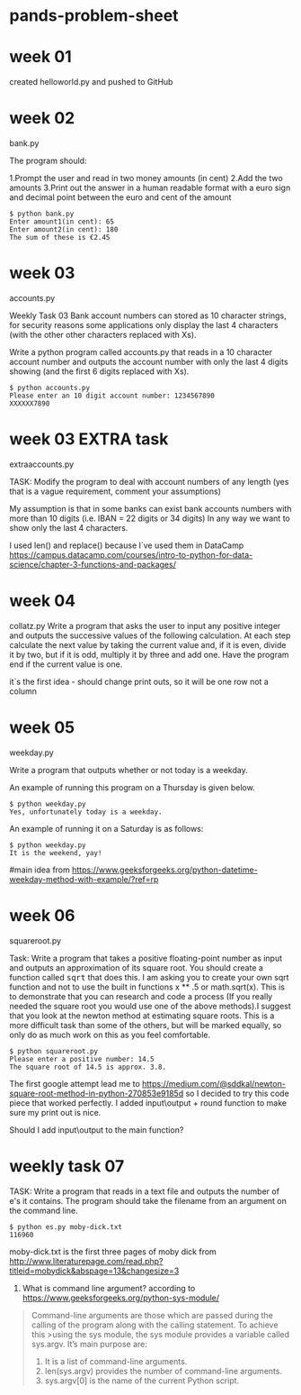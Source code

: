 # pands-problem-sheet

# week 01 
created helloworld.py and pushed to GitHub

# week 02 
bank.py

The program should:

1.Prompt the user and read in two money amounts (in cent)
2.Add the two amounts
3.Print out the answer in a human readable format with a euro sign and decimal point between the euro and cent of the amount 

```
$ python bank.py
Enter amount1(in cent): 65
Enter amount2(in cent): 180
The sum of these is €2.45
```

# week 03 
accounts.py

Weekly Task 03
Bank account numbers can stored as 10 character strings, for security reasons some applications only display the last 4 characters (with the other other characters replaced with Xs).

Write a python program called accounts.py that reads in a 10 character account number and outputs the account number with only the last 4 digits showing (and the first 6 digits replaced with Xs).
```
$ python accounts.py
Please enter an 10 digit account number: 1234567890
XXXXXX7890
```

# week 03  EXTRA task 
extraaccounts.py

TASK: Modify the program to deal with account numbers of any length (yes that is a vague requirement, comment your assumptions)

My assumption is that in some banks can exist bank accounts numbers with more than 10 digits (i.e. IBAN = 22 digits or 34 digits)
In any way we want to show only the last 4 characters. 

I used len() and replace() because I`ve used them in DataCamp https://campus.datacamp.com/courses/intro-to-python-for-data-science/chapter-3-functions-and-packages/


# week 04
collatz.py
Write a program that asks the user to input any positive integer and outputs the successive values of the following calculation.
At each step calculate the next value by taking the current value and, if it is even, divide it by two, but if it is odd, multiply it by three and add one.
Have the program end if the current value is one.

it`s the first idea - should change print outs, so it will be one row not a column


# week 05
weekday.py

Write a program that outputs whether or not today is a weekday. 

An example of running this program on a Thursday is given below.
```
$ python weekday.py
Yes, unfortunately today is a weekday.
```

An example of running it on a Saturday is as follows:
```
$ python weekday.py
It is the weekend, yay!
```
#main idea from https://www.geeksforgeeks.org/python-datetime-weekday-method-with-example/?ref=rp 

# week 06
squareroot.py

Task: Write a program that takes a positive floating-point number as input and outputs an approximation of its square root.
You should create a function called <tt>sqrt</tt> that does this.
I am asking you to create your own sqrt function and not to use the built in functions x ** .5 or math.sqrt(x).
This is to demonstrate that you can research and code a process (If you really needed the square root you would use one of the above methods).I suggest that you look at the newton method at estimating square roots.
This is a more difficult task than some of the others, but will be marked equally, so only do as much work on this as you feel comfortable.


```
$ python squareroot.py
Please enter a positive number: 14.5
The square root of 14.5 is approx. 3.8.
```
The first google attempt lead me to https://medium.com/@sddkal/newton-square-root-method-in-python-270853e9185d so I decided to try this code piece that worked perfectly. 
I added input\output + round function to make sure my print out is nice. 

Should I add input\output to the main function?


# weekly task 07

TASK: Write a program that reads in a text file and outputs the number of e's it contains. 
The program should take the filename from an argument on the command line.
```
$ python es.py moby-dick.txt
116960
```

moby-dick.txt is the first three pages of moby dick from http://www.literaturepage.com/read.php?titleid=mobydick&abspage=13&changesize=3


1. What is command line argument? 
according to https://www.geeksforgeeks.org/python-sys-module/ 

> Command-line arguments are those which are passed during the calling of the program along with the calling statement. To achieve this >using the sys module, the sys module provides a variable called sys.argv. It’s main purpose are:
>1. It is a list of command-line arguments.
>2. len(sys.argv) provides the number of command-line arguments.
>3. sys.argv[0] is the name of the current Python script.
